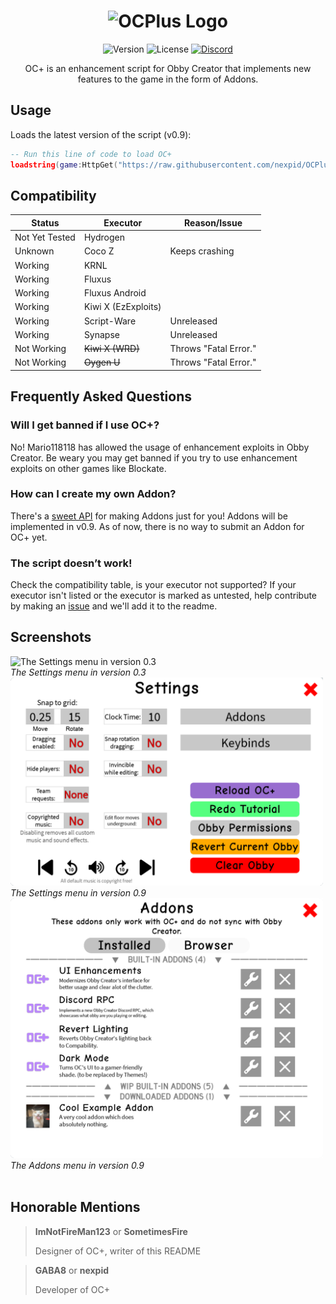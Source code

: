 <h1 align="center"><img src="https://github.com/nexpid/OCPlus/raw/main/assets/OCPlus.png" width="384" alt="OCPlus Logo"></h1>
<p align="center">
<img src="https://img.shields.io/github/v/release/nexpid/OCPlus" alt="Version">
<img src="https://img.shields.io/github/license/nexpid/OCPlus" alt="License">
<a href="https://discord.gg/Mpw6b7vQfJ"><img src="https://img.shields.io/discord/1050859544219234385?color=5865f2" alt="Discord"></a>
</p>
<p align="center">OC+ is an enhancement script for Obby Creator that implements new features to the game in the form of Addons.</p>

## Usage

Loads the latest version of the script (v0.9):

```lua
-- Run this line of code to load OC+
loadstring(game:HttpGet("https://raw.githubusercontent.com/nexpid/OCPlus/main/loader.lua"))()
```

## Compatibility

| Status         | Executor            | Reason/Issue          |
| -------------- | ------------------- | --------------------- |
| Not Yet Tested | Hydrogen            |                       |
| Unknown        | Coco Z              | Keeps crashing        |
| Working        | KRNL                |                       |
| Working        | Fluxus              |                       |
| Working        | Fluxus Android      |                       |
| Working        | Kiwi X (EzExploits) |                       |
| Working        | Script-Ware         | Unreleased            |
| Working        | Synapse             | Unreleased            |
| Not Working    | ~~Kiwi X (WRD)~~    | Throws "Fatal Error." |
| Not Working    | ~~Oygen U~~         | Throws "Fatal Error." |

## Frequently Asked Questions

### Will I get banned if I use OC+?

No! Mario118118 has allowed the usage of enhancement exploits in Obby Creator. Be weary you may get banned if you try to use enhancement exploits on other games like Blockate.

### How can I create my own Addon?

There's a [sweet API](https://github.com/nexpid/OCPlus/tree/addons#readme) for making Addons just for you! Addons will be implemented in v0.9. As of now, there is no way to submit an Addon for OC+ yet.

### The script doesn’t work!

Check the compatibility table, is your executor not supported? If your executor isn't listed or the executor is marked as untested, help contribute by making an [issue](https://github.com/nexpid/OCPlus/issues) and we'll add it to the readme.

## Screenshots

<img src="assets/settings_0.3.png" width="500" alt="The Settings menu in version 0.3">
<br/>
<i>The Settings menu in version 0.3</i>
<br/>
<img src="assets/settings_1.0.png" width="500" alt="The Settings menu in version 0.9">
<br/>
<i>The Settings menu in version 0.9</i>
<br/>
<img src="assets/addons_1.0.png" width="500" alt="The Addons menu in version 0.9">
<br/>
<i>The Addons menu in version 0.9</i>
<br/>
<br/>

## Honorable Mentions

> **ImNotFireMan123** or **SometimesFire**
>
> Designer of OC+, writer of this README

> **GABA8** or **nexpid**
>
> Developer of OC+
